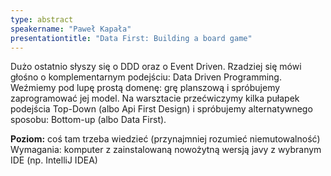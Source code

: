 ```yaml
---
type: abstract
speakername: "Paweł Kapała"
presentationtitle: "Data First: Building a board game"
---
```

Dużo ostatnio słyszy się o DDD oraz o Event Driven. Rzadziej się mówi głośno o komplementarnym podejściu: Data Driven Programming.
Weźmiemy pod lupę prostą domenę: grę planszową i spróbujemy zaprogramować jej model.
Na warsztacie przećwiczymy kilka pułapek podejścia Top-Down (albo Api First Design) i spróbujemy alternatywnego sposobu: Bottom-up (albo Data First).

**Poziom:** coś tam trzeba wiedzieć (przynajmniej rozumieć niemutowalność)
Wymagania: komputer z zainstalowaną nowożytną wersją javy z wybranym IDE (np. IntelliJ IDEA)